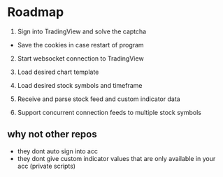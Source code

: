 # Roadmap
1. Sign into TradingView and solve the captcha
* Save the cookies in case restart of program
2. Start websocket connection to TradingView
3. Load desired chart template
4. Load desired stock symbols and timeframe

5. Receive and parse stock feed and custom indicator data
6. Support concurrent connection feeds to multiple stock symbols


## why not other repos

- they dont auto sign into acc
- they dont give custom indicator values that are only available in your acc (private scripts)
